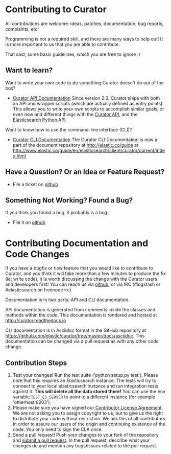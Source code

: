 # Contributing to Curator

All contributions are welcome: ideas, patches, documentation, bug reports,
complaints, etc!

Programming is not a required skill, and there are many ways to help out!
It is more important to us that you are able to contribute.

That said, some basic guidelines, which you are free to ignore :)

## Want to learn?

Want to write your own code to do something Curator doesn't do out of the box?

* [Curator API Documentation](http://curator.readthedocs.io/) Since version 2.0,
Curator ships with both an API and wrapper scripts (which are actually defined
as entry points).  This allows you to write your own scripts to accomplish
similar goals, or even new and different things with the
[Curator API](http://curator.readthedocs.io/), and the
[Elasticsearch Python API](http://elasticsearch-py.readthedocs.io/).

Want to know how to use the command-line interface (CLI)?

* [Curator CLI Documentation](http://www.elastic.co/guide/en/elasticsearch/client/curator/current/index.html)
  The Curator CLI Documentation is now a part of the document repository at
  http://elastic.co/guide at
  http://www.elastic.co/guide/en/elasticsearch/client/curator/current/index.html


## Have a Question? Or an Idea or Feature Request?

* File a ticket on [github](https://github.com/elastic/curator/issues)

## Something Not Working? Found a Bug?

If you think you found a bug, it probably is a bug.

* File it on [github](https://github.com/elastic/curator/issues)

# Contributing Documentation and Code Changes

If you have a bugfix or new feature that you would like to contribute to
Curator, and you think it will take more than a few minutes to produce the fix
(ie; write code), it is worth discussing the change with the Curator users and
developers first! You can reach us via
[github](https://github.com/elastic/curator/issues), or via IRC (#logstash or
 #elasticsearch on freenode irc)

Documentation is in two parts: API and CLI documentation.

API documentation is generated from comments inside the classes and methods
within the code.  This documentation is rendered and hosted at
http://curator.readthedocs.io

CLI documentation is in Asciidoc format in the GitHub repository at
https://github.com/elastic/curator/tree/master/docs/asciidoc.
This documentation can be changed via a pull request as with any other code
change.

## Contribution Steps

1. Test your changes! Run the test suite ('python setup.py test').  Please note
   that this requires an Elasticsearch instance. The tests will try to connect
   to your local elasticsearch instance and run integration tests against it.
   **This will delete all the data stored there!** You can use the env variable
   `TEST_ES_SERVER` to point to a different instance (for example
   'otherhost:9203').
2. Please make sure you have signed our [Contributor License
   Agreement](http://www.elastic.co/contributor-agreement/). We are not
   asking you to assign copyright to us, but to give us the right to distribute
   your code without restriction. We ask this of all contributors in order to
   assure our users of the origin and continuing existence of the code. You
   only need to sign the CLA once.
3. Send a pull request! Push your changes to your fork of the repository and
   [submit a pull
   request](https://help.github.com/articles/using-pull-requests). In the pull
   request, describe what your changes do and mention any bugs/issues related
   to the pull request.
